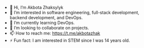 - 👋 Hi, I’m Akbota Zhaksylyk
- 👀 I’m interested in software engineering, full-stack development, backend development, and DevOps.
- 🌱 I’m currently learning DevOps.
- 💞️ I’m looking to collaborate on projects.
- 📫 How to reach me: https://t.me/akbotazhak
- ⚡ Fun fact: I am interested in STEM since I was 14 years old.

<!---
akbotazhaksylyk/akbotazhaksylyk is a ✨ special ✨ repository because its `README.md` (this file) appears on your GitHub profile.
You can click the Preview link to take a look at your changes.
--->

